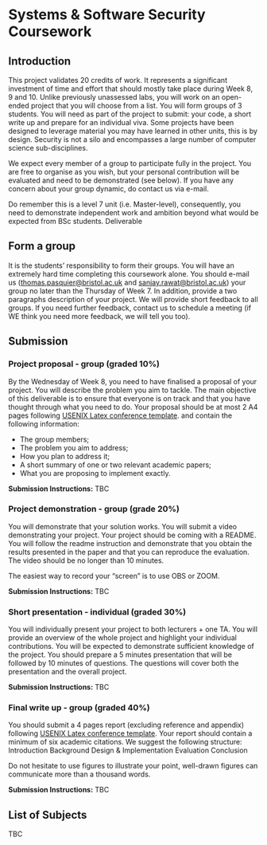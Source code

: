 # Systems & Software Security Coursework

## Introduction

This project validates 20 credits of work. It represents a significant investment of time and effort that should mostly take place during Week 8, 9 and 10. Unlike previously unassessed labs, you will work on an open-ended project that you will choose from a list. You will form groups of 3 students. You will need as part of the project to submit: your code, a short write up and prepare for an individual viva. Some projects have been designed to leverage material you may have learned in other units, this is by design. Security is not a silo and encompasses a large number of computer science sub-disciplines.

We expect every member of a group to participate fully in the project. You are free to organise as you wish, but your personal contribution will be evaluated and need to be demonstrated (see below). If you have any concern about your group dynamic, do contact us via e-mail.

Do remember this is a level 7 unit (i.e. Master-level), consequently, you need to demonstrate independent work and ambition beyond what would be expected from BSc students.
Deliverable

## Form a group

It is the students’ responsibility to form their groups. You will have an extremely hard time completing this coursework alone. You should e-mail us ([thomas.pasquier@bristol.ac.uk](mailto:thomas.pasquier@bristol.ac.uk) and [sanjay.rawat@bristol.ac.uk](mailto:sanjay.rawat@bristol.ac.uk)) your group no later than the Thursday of Week 7. In addition, provide a two paragraphs description of your project. We will provide short feedback to all groups. If you need further feedback, contact us to schedule a meeting (if WE think you need more feedback, we will tell you too).


## Submission

### Project proposal - group (graded 10%)

By the Wednesday of Week 8, you need to have finalised a proposal of your project. You will describe the problem you aim to tackle. The main objective of this deliverable is to ensure that everyone is on track and that you have thought through what you need to do. Your proposal should be at most 2 A4 pages following [USENIX Latex conference template](https://www.usenix.org/conferences/author-resources/paper-templates). and contain the following information:
- The group members;
- The problem you aim to address;
- How you plan to address it;
- A short summary of one or two relevant academic papers;
- What you are proposing to implement exactly.

**Submission Instructions:** TBC

### Project demonstration - group (grade 20%)

You will demonstrate that your solution works. You will submit a video demonstrating your project. Your project should be coming with a README. You will follow the readme instruction and demonstrate that you obtain the results presented in the paper and that you can reproduce the evaluation. The video should be no longer than 10 minutes.

The easiest way to record your “screen” is to use OBS or ZOOM.

**Submission Instructions:** TBC

### Short presentation - individual (graded 30%)

You will individually present your project to both lecturers + one TA. You will provide an overview of the whole project and highlight your individual contributions. You will be expected to demonstrate sufficient knowledge of the project. You should prepare a 5 minutes presentation that will be followed by 10 minutes of questions. The questions will cover both the presentation and the overall project.

**Submission Instructions:** TBC

### Final write up - group (graded 40%)

You should submit a 4 pages report (excluding reference and appendix) following [USENIX Latex conference template](https://www.usenix.org/conferences/author-resources/paper-templates). Your report should contain a minimum of six academic citations. We suggest the following structure:
Introduction
Background
Design & Implementation
Evaluation
Conclusion

Do not hesitate to use figures to illustrate your point, well-drawn figures can communicate more than a thousand words.

**Submission Instructions:** TBC

## List of Subjects

TBC
